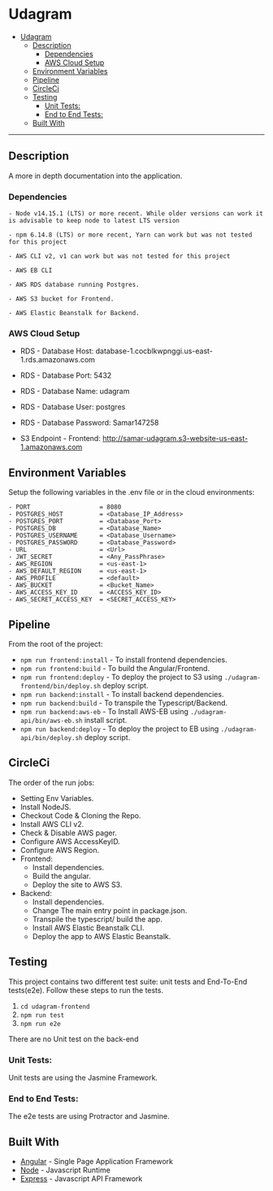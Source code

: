 # Udagram

- [Udagram](#udagram)
  - [Description](#description)
    - [Dependencies](#dependencies)
    - [AWS Cloud Setup](#aws-cloud-setup)
  - [Environment Variables](#environment-variables)
  - [Pipeline](#pipeline)
  - [CircleCi](#circleci)
  - [Testing](#testing)
    - [Unit Tests:](#unit-tests)
    - [End to End Tests:](#end-to-end-tests)
  - [Built With](#built-with)

---

## Description
A more in depth documentation into the application.

### Dependencies

```
- Node v14.15.1 (LTS) or more recent. While older versions can work it is advisable to keep node to latest LTS version

- npm 6.14.8 (LTS) or more recent, Yarn can work but was not tested for this project

- AWS CLI v2, v1 can work but was not tested for this project

- AWS EB CLI

- AWS RDS database running Postgres.

- AWS S3 bucket for Frontend.

- AWS Elastic Beanstalk for Backend.

```

### AWS Cloud Setup

- RDS - Database Host: database-1.cocblkwpnggi.us-east-1.rds.amazonaws.com
- RDS - Database Port: 5432
- RDS - Database Name: udagram
- RDS - Database User: postgres
- RDS - Database Password: Samar147258



- S3 Endpoint - Frontend: http://samar-udagram.s3-website-us-east-1.amazonaws.com


## Environment Variables

Setup the following variables in the .env file or in the cloud environments:
```
- PORT                   = 8080
- POSTGRES_HOST          = <Database_IP_Address>
- POSTGRES_PORT          = <Database_Port>
- POSTGRES_DB            = <Database_Name>
- POSTGRES_USERNAME      = <Database_Username>
- POSTGRES_PASSWORD      = <Database_Password>
- URL                    = <Url>
- JWT_SECRET             = <Any_PassPhrase>
- AWS_REGION             = <us-east-1>
- AWS_DEFAULT_REGION     = <us-east-1>
- AWS_PROFILE            = <default>
- AWS_BUCKET             = <Bucket_Name>
- AWS_ACCESS_KEY_ID      = <ACCESS_KEY_ID>
- AWS_SECRET_ACCESS_KEY  = <SECRET_ACCESS_KEY>
```

## Pipeline

From the root of the project:
- `npm run frontend:install`    - To install frontend dependencies.
- `npm run frontend:build`      - To build the Angular/Frontend.
- `npm run frontend:deploy`     - To deploy the project to S3 using `./udagram-frontend/bin/deploy.sh` deploy script.
- `npm run backend:install`     - To install backend dependencies.
- `npm run backend:build`       - To transpile the Typescript/Backend.
- `npm run backend:aws-eb`      - To Install AWS-EB using `./udagram-api/bin/aws-eb.sh` install script.
- `npm run backend:deploy`      - To deploy the project to EB using `./udagram-api/bin/deploy.sh` deploy script.
## CircleCi

The order of the run jobs:
- Setting Env Variables.
- Install NodeJS.
- Checkout Code & Cloning the Repo.
- Install AWS CLI v2.
- Check & Disable AWS pager.
- Configure AWS AccessKeyID.
- Configure AWS Region.
- Frontend:
  - Install dependencies.
  - Build the angular.
  - Deploy the site to AWS S3.
- Backend:
  - Install dependencies.
  - Change The main entry point in package.json.
  - Transpile the typescript/ build the app.
  - Install AWS Elastic Beanstalk CLI.
  - Deploy the app to AWS Elastic Beanstalk.

## Testing

This project contains two different test suite: unit tests and End-To-End tests(e2e). Follow these steps to run the tests.

1. `cd udagram-frontend`
2. `npm run test`
3. `npm run e2e`

There are no Unit test on the back-end

### Unit Tests:

Unit tests are using the Jasmine Framework.

### End to End Tests:

The e2e tests are using Protractor and Jasmine.

## Built With

- [Angular](https://angular.io/) - Single Page Application Framework
- [Node](https://nodejs.org) - Javascript Runtime
- [Express](https://expressjs.com/) - Javascript API Framework